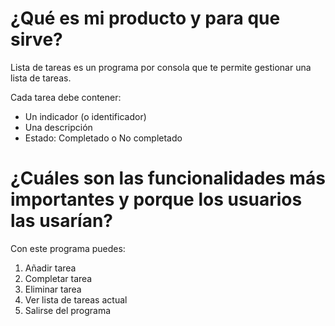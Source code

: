 # ¿Qué es mi producto y para que sirve?
Lista de tareas es un programa por consola que te permite gestionar una 
lista de tareas.
 
Cada tarea debe contener: 
- Un indicador (o identificador) 
- Una descripción 
- Estado: Completado o No completado

# ¿Cuáles son las funcionalidades más importantes y porque los usuarios las usarían?

Con este programa puedes:

1. Añadir tarea
2. Completar tarea
3. Eliminar tarea
4. Ver lista de tareas actual
5. Salirse del programa
 

